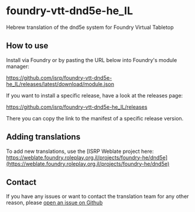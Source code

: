 # foundry-vtt-dnd5e-he_IL

Hebrew translation of the dnd5e system for Foundry Virtual Tabletop

## How to use

Install via Foundry or by pasting the URL below into Foundry's module manager:

https://github.com/isrp/foundry-vtt-dnd5e-he_IL/releases/latest/download/module.json

If you want to install a specific release, have a look at the releases page:

https://github.com/isrp/foundry-vtt-dnd5e-he_IL/releases

There you can copy the link to the manifest of a specific release version.

## Adding translations

To add new translations, use the [ISRP Weblate project here: https://weblate.foundry.roleplay.org.il/projects/foundry-he/dnd5e](https://weblate.foundry.roleplay.org.il/projects/foundry-he/dnd5e)

## Contact

If you have any issues or want to contact the translation team for any other reason, please [open an issue on Github](https://github.com/isrp/foundry-vtt-dnd5e-he_IL/issues)
